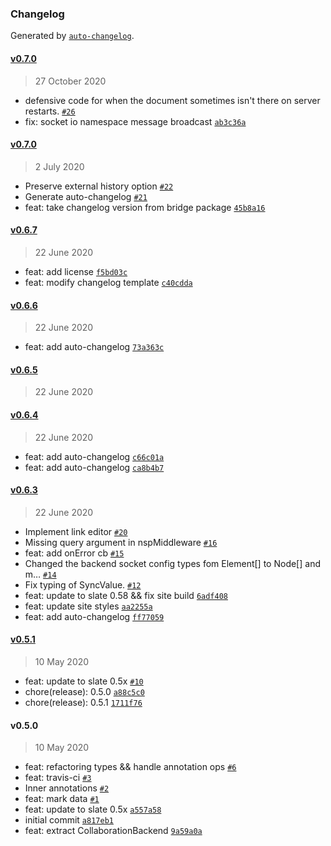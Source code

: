 ### Changelog

Generated by [`auto-changelog`](https://github.com/CookPete/auto-changelog).

#### [v0.7.0](https://github.com/cudr/slate-collaborative/compare/v0.7.0...v0.7.0)

> 27 October 2020

- defensive code for when the document sometimes isn't there on server restarts. [`#26`](https://github.com/cudr/slate-collaborative/pull/26)
- fix: socket io namespace message broadcast [`ab3c36a`](https://github.com/cudr/slate-collaborative/commit/ab3c36ab7dd7f24059c5d0864735c5892df98028)

#### [v0.7.0](https://github.com/cudr/slate-collaborative/compare/v0.6.7...v0.7.0)

> 2 July 2020

- Preserve external history option [`#22`](https://github.com/cudr/slate-collaborative/pull/22)
- Generate auto-changelog [`#21`](https://github.com/cudr/slate-collaborative/pull/21)
- feat: take changelog version from bridge package [`45b8a16`](https://github.com/cudr/slate-collaborative/commit/45b8a16ef57e582a617c7f6284de697a90e16030)

#### [v0.6.7](https://github.com/cudr/slate-collaborative/compare/v0.6.6...v0.6.7)

> 22 June 2020

- feat: add license [`f5bd03c`](https://github.com/cudr/slate-collaborative/commit/f5bd03cf27a1c620c69e6823b433963aea84610e)
- feat: modify changelog template [`c40cdda`](https://github.com/cudr/slate-collaborative/commit/c40cdda45d478b733f195058ef7b239bbb476aeb)

#### [v0.6.6](https://github.com/cudr/slate-collaborative/compare/v0.6.5...v0.6.6)

> 22 June 2020

- feat: add auto-changelog [`73a363c`](https://github.com/cudr/slate-collaborative/commit/73a363c8b3c0839046c255774580143eee6e1ee8)

#### [v0.6.5](https://github.com/cudr/slate-collaborative/compare/v0.6.4...v0.6.5)

> 22 June 2020

#### [v0.6.4](https://github.com/cudr/slate-collaborative/compare/v0.6.3...v0.6.4)

> 22 June 2020

- feat: add auto-changelog [`c66c01a`](https://github.com/cudr/slate-collaborative/commit/c66c01ac07d6e3ca59db765f45ce53868e103f31)
- feat: add auto-changelog [`ca8b4b7`](https://github.com/cudr/slate-collaborative/commit/ca8b4b741c79381e41319bf58a6980a30128be67)

#### [v0.6.3](https://github.com/cudr/slate-collaborative/compare/v0.5.1...v0.6.3)

> 22 June 2020

- Implement link editor [`#20`](https://github.com/cudr/slate-collaborative/pull/20)
- Missing query argument in nspMiddleware [`#16`](https://github.com/cudr/slate-collaborative/pull/16)
- feat: add onError cb [`#15`](https://github.com/cudr/slate-collaborative/pull/15)
- Changed the backend socket config types fom Element[] to Node[] and m… [`#14`](https://github.com/cudr/slate-collaborative/pull/14)
- Fix typing of SyncValue. [`#12`](https://github.com/cudr/slate-collaborative/pull/12)
- feat: update to slate 0.58 && fix site build [`6adf408`](https://github.com/cudr/slate-collaborative/commit/6adf4082dc9f81c52c779e23e6bbb8ebe6ef5e9d)
- feat: update site styles [`aa2255a`](https://github.com/cudr/slate-collaborative/commit/aa2255a03c605fbb6303298ef1ab462a088239d7)
- feat: add auto-changelog [`ff77059`](https://github.com/cudr/slate-collaborative/commit/ff77059a49402931e2d87a6e9b6d11d7549cb4c4)

#### [v0.5.1](https://github.com/cudr/slate-collaborative/compare/v0.5.0...v0.5.1)

> 10 May 2020

- feat: update to slate 0.5x [`#10`](https://github.com/cudr/slate-collaborative/pull/10)
- chore(release): 0.5.0 [`a88c5c0`](https://github.com/cudr/slate-collaborative/commit/a88c5c0ec967eeb107d2973f9c72537c537c830a)
- chore(release): 0.5.1 [`1711f76`](https://github.com/cudr/slate-collaborative/commit/1711f76f9b802c7d8369936a457f434d4b1f192b)

#### v0.5.0

> 10 May 2020

- feat: refactoring types && handle annotation ops [`#6`](https://github.com/cudr/slate-collaborative/pull/6)
- feat: travis-ci [`#3`](https://github.com/cudr/slate-collaborative/pull/3)
- Inner annotations [`#2`](https://github.com/cudr/slate-collaborative/pull/2)
- feat: mark data [`#1`](https://github.com/cudr/slate-collaborative/pull/1)
- feat: update to slate 0.5x [`a557a58`](https://github.com/cudr/slate-collaborative/commit/a557a58bda775107a37054bf4a8a697569308d48)
- initial commit [`a817eb1`](https://github.com/cudr/slate-collaborative/commit/a817eb1cebf296495099e67a7939e7a09f0e5b48)
- feat: extract CollaborationBackend [`9a59a0a`](https://github.com/cudr/slate-collaborative/commit/9a59a0ac34754f89dd7d8f7943b7073ad042e8bb)
